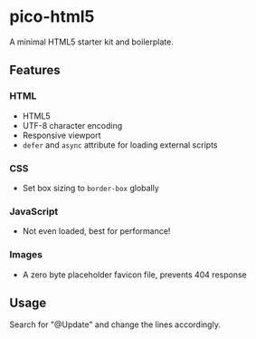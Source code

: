 # pico-html5

A minimal HTML5 starter kit and boilerplate.

## Features

### HTML

- HTML5
- UTF-8 character encoding
- Responsive viewport
- `defer` and `async` attribute for loading external scripts

### CSS

- Set box sizing to `border-box` globally

### JavaScript

- Not even loaded, best for performance!

### Images

- A zero byte placeholder favicon file, prevents 404 response

## Usage

Search for "@Update" and change the lines accordingly.
